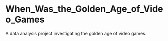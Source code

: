 # When_Was_the_Golden_Age_of_Video_Games
A data analysis project investigating the golden age of video games.
